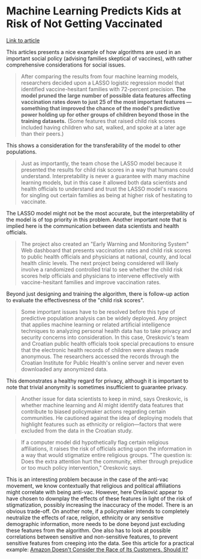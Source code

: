 # Machine Learning Predicts Kids at Risk of Not Getting Vaccinated

[Link to article](https://spectrum.ieee.org/tech-talk/robotics/artificial-intelligence/machine-learning-predicts-kids-at-risk-of-not-getting-vaccinated)

This articles presents a nice example of how algorithms are used in an important social policy (advising families skeptical of vaccines), with rather comprehensive considerations for social issues.

> After comparing the results from four machine learning models, researchers decided upon a LASSO logistic regression model that identified vaccine-hesitant families with 72-percent precision. **The model pruned the large number of possible data features affecting vaccination rates down to just 25 of the most important features — something that improved the chance of the model's predictive power holding up for other groups of children beyond those in the training datasets.** (Some features that raised child risk scores included having children who sat, walked, and spoke at a later age than their peers.)

This shows a consideration for the transferability of the model to other populations.

> Just as importantly, the team chose the LASSO model because it presented the results for child risk scores in a way that humans could understand. Interpretability is never a guarantee with many machine learning models, but in this case it allowed both data scientists and health officials to understand and trust the LASSO model's reasons for singling out certain families as being at higher risk of hesitating to vaccinate.

The LASSO model might not be the most accurate, but the interpretability of the model is of top priority in this problem. Another important note that is implied here is the communication between data scientists and health officials.

> The project also created an "Early Warning and Monitoring System" Web dashboard that presents vaccination rates and child risk scores to public health officials and physicians at national, county, and local health clinic levels. The next project being considered will likely involve a randomized controlled trial to see whether the child risk scores help officials and physicians to intervene effectively with vaccine-hesitant families and improve vaccination rates.

Beyond just designing and training the algorithm, there is follow-up action to evaluate the effectivesness of the "child risk scores".

> Some important issues have to be resolved before this type of predictive population analysis can be widely deployed. Any project that applies machine learning or related artificial intelligence techniques to analyzing personal health data has to take privacy and security concerns into consideration. In this case, Oreskovic's team and Croatian public health officials took special precautions to ensure that the electronic health records of children were always made anonymous. The researchers accessed the records through the Croatian Institute for Public Health's online server and never even downloaded any anonymized data.

This demonstrates a healthy regard for privacy, although it is important to note that trivial anonymity is sometimes insufficient to guarantee privacy.

> Another issue for data scientists to keep in mind, says Oreskovic, is whether machine learning and AI might identify data features that contribute to biased policymaker actions regarding certain communities. He cautioned against the idea of deploying models that highlight features such as ethnicity or religion—factors that were excluded from the data in the Croatian study.

> If a computer model did hypothetically flag certain religious affiliations, it raises the risk of officials acting upon the information in a way that would stigmatize entire religious groups. "The question is: Does the extra attention hurt the community, either through prejudice or too much policy intervention," Oreskovic says.

This is an interesting problem because in the case of the anti-vac movement, we know contextually that religious and political affiliations might correlate with being anti-vac. However, here Orešković appear to have chosen to downplay the effects of these features in light of the risk of stigmatization, possibly increasing the inaccuracy of the model. There is an obvious trade-off. On another note, if a policymaker intends to completely neutralize the effects of race, religion, ethnicity or any sensitive demographic information, more needs to be done beyond just excluding these features from the algorithm. One also has to look at possible correlations between sensitive and non-sensitive features, to prevent sensitive features from creeping into the data. See this article for a practical example: [Amazon Doesn't Consider the Race of Its Customers. Should It?](https://www.bloomberg.com/graphics/2016-amazon-same-day/)
